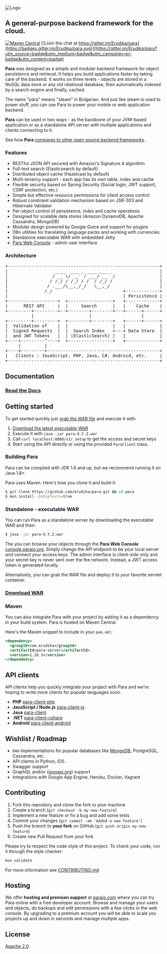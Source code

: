 ![Logo](https://s3-eu-west-1.amazonaws.com/org.paraio/para.png)

## A general-purpose backend framework for the cloud.

[![Maven Central](https://maven-badges.herokuapp.com/maven-central/com.erudika/para-core/badge.svg)](https://maven-badges.herokuapp.com/maven-central/com.erudika/para-core)
[![Join the chat at https://gitter.im/Erudika/para](https://badges.gitter.im/Erudika/para.svg)](https://gitter.im/Erudika/para?utm_source=badge&utm_medium=badge&utm_campaign=pr-badge&utm_content=badge)


**Para** was designed as a simple and modular backend framework for object persistence and retrieval.
It helps you build applications faster by taking care of the backend. It works on three levels -
objects are stored in a NoSQL data store or any old relational database, then automatically indexed
by a search engine and finally, cached.

The name "pára" means "steam" in Bulgarian. And just like steam is used to power stuff, you can use
Para to power your mobile or web application backend.

**Para** can be used in two ways - as the backbone of your JVM-based application or as a standalone API server with
multiple applications and clients connecting to it.

See how **Para** [compares to other open source backend frameworks](http://www.erudika.com/blog/2015/10/21/backend-frameworks-usergrid-loopback-para-baasbox-deployd-telepat/).

### Features

- RESTful JSON API secured with Amazon's Signature 4 algorithm
- Full-text search (Elasticsearch by default)
- Distributed object cache (Hazelcast by default)
- Multi-tenancy support - each app has its own table, index and cache
- Flexible security based on Spring Security (Social login, JWT support, CSRF protection, etc.)
- Simple but effective resource permissions for client access control
- Robust constraint validation mechanism based on JSR-303 and Hibernate Validator
- Per-object control of persistence, index and cache operations
- Designed for scalable data stores (Amazon DynamoDB, Apache Cassandra, MongoDB)
- Modular design powered by Google Guice and support for plugins
- I18n utilities for translating language packs and working with currencies
- Standalone executable WAR with embedded Jetty
- [Para Web Console](http://console.paraio.org) - admin user interface

### Architecture

<pre>
+----------------------------------------------------------+
|                  ____  ___ _ ____ ___ _                  |
|                 / __ \/ __` / ___/ __` /                 |
|                / /_/ / /_/ / /  / /_/ /                  |
|               / .___/\__,_/_/   \__,_/                   |
|              /_/                           +-------------+
|                                            | Persistence |
+-------------------+  +-----------------+   +-------------+
|      REST API     |  |     Search      |   |    Cache    |
+---------+---------+--+--------+--------+---+------+------+
          |                     |                   |
+---------+---------+  +--------+--------+   +------+------+
|  Validation of    |  |                 |   |             |
|  Signed Requests  |  |  Search Index   +---+ Data Store  |
|  and JWT Tokens   |  | (ElasticSearch) |   |             |
+----+---------^----+  +-----------------+   +-------------+
     |         |
+----v---------+-------------------------------------------+
|   Clients : JavaScript, PHP, Java, C#, Android, etc.     |
+----------------------------------------------------------+
</pre>

## Documentation

### [Read the Docs](http://paraio.org/docs)

## Getting started

To get started quickly just [grab the WAR file](https://github.com/Erudika/para/releases) and execute it with:

1. [Download the latest executable WAR](https://github.com/Erudika/para/releases)
2. Execute it with `java -jar para-X.Y.Z.war`
3. Call `curl localhost:8080/v1/_setup` to get the access and secret keys
4. Start using the API directly or using the provided `ParaClient` class.

### Building Para

Para can be compiled with JDK 1.6 and up, but we recommend running it on Java 1.8+.

Para uses Maven. Here's how you clone it and build it:

```sh
$ git clone https://github.com/erudika/para.git && cd para
$ mvn install -DskipTests=true
```

### Standalone - executable WAR

You can run Para as a standalone server by downloading the executable WAR and then:

```sh
$ java -jar para-X.Y.Z.war
```

The you can browse your objects through the **Para Web Console** [console.paraio.org](http://console.paraio.org).
Simply change the API endpoint to be your local server and connect your access keys.
The admin interface is client-side only and your secret key is never sent over the the network. Instead,
a JWT access token is generated locally.

Alternatively, you can grab the WAR file and deploy it to your favorite servlet container.

### [Download WAR](https://github.com/Erudika/para/releases)

### Maven

You can also integrate Para with your project by adding it as a dependency in your build system.
Para is hosted on Maven Central.

Here's the Maven snippet to include in your `pom.xml`:

```xml
<dependency>
  <groupId>com.erudika</groupId>
  <artifactId>para-server</artifactId>
  <version>1.18.3</version>
</dependency>
```

## API clients

API clients help you quickly integrate your project with Para and we're hoping to write more
clients for popular languages soon.

- **PHP** [para-client-php](https://github.com/erudika/para-client-php)
- **JavaScript / Node.js** [para-client-js](https://github.com/erudika/para-client-js)
- **Java** [para-client](https://github.com/erudika/para/tree/master/para-client)
- **.NET** [para-client-csharp](https://github.com/erudika/para-client-csharp)
- **Android** [para-client-android](https://github.com/erudika/para-client-android)

## Wishlist / Roadmap

- `DAO` implementations for popular databases like [MongoDB](https://github.com/erudika/para-dao-mongodb), PostgreSQL, Cassandra, etc.
- API clients in Python, iOS.
- Swagger support
- GraphQL and/or ([jsonapi.org](http://jsonapi.org/)) support
- Integrations with Google App Engine, Heroku, Docker, Vagrant

## Contributing

1. Fork this repository and clone the fork to your machine
2. Create a branch (`git checkout -b my-new-feature`)
3. Implement a new feature or fix a bug and add some tests
4. Commit your changes (`git commit -am 'Added a new feature'`)
5. Push the branch to **your fork** on GitHub (`git push origin my-new-feature`)
6. Create new Pull Request from your fork

Please try to respect the code style of this project. To check your code, run it through the style checker:

```sh
mvn validate
```

For more information see [CONTRIBUTING.md](https://github.com/Erudika/para/blob/master/CONTRIBUTING.md)

## Hosting

We offer **hosting and premium support** at [paraio.com](https://paraio.com) where you can try Para online with a
free developer account. Browse and manage your users and objects, do backups and edit permissions with a few clicks in
the web console. By upgrading to a premium account you will be able to scale you projects up and down in seconds and
manage multiple apps.

## License
[Apache 2.0](LICENSE)
